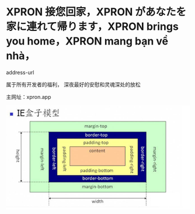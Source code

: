 # XPRON 接您回家，XPRON があなたを家に連れて帰ります，XPRON brings you home，XPRON mang bạn về nhà，
address-url

属于所有开发者的福利，
深夜最好的安慰和灵魂深处的放松

主网址：xpron.app



![Image](https://raw.githubusercontent.com/Gladysid/Images-blog/master/IE-box-pic.png)
